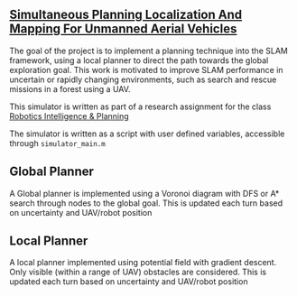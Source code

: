 [Simultaneous Planning Localization And Mapping For Unmanned Aerial Vehicles](http://rip11.wikidot.com/simultaneous-planning-localization-and-mapping-for-unmanned)
---
The goal of the project is to implement a planning technique into the SLAM framework, using a local planner to direct the path towards the global exploration goal. This work is motivated to improve SLAM performance in uncertain or rapidly changing environments, such as search and rescue missions in a forest using a UAV.

This simulator is written as part of a research assignment for the class [Robotics Intelligence & Planning](http://rip11.wikidot.com)

The simulator is written as a script with user defined variables, accessible through `simulator_main.m`


Global Planner
---
A Global planner is implemented using a Voronoi diagram with DFS or A* search through nodes to the global goal.
This is updated each turn based on uncertainty and UAV/robot position

Local Planner
---
A local planner implemented using potential field with gradient descent.
Only visible (within a range of UAV) obstacles are considered.
This is updated each turn based on uncertainty and UAV/robot position